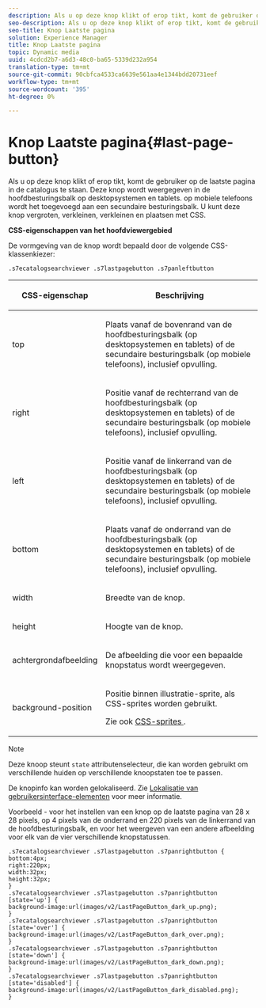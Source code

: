 ```yaml
---
description: Als u op deze knop klikt of erop tikt, komt de gebruiker op de laatste pagina in de catalogus te staan. Deze knop wordt weergegeven in de hoofdbesturingsbalk op desktopsystemen en tablets. op mobiele telefoons wordt het toegevoegd aan een secundaire besturingsbalk. U kunt deze knop vergroten, verkleinen, verkleinen en plaatsen met CSS.
seo-description: Als u op deze knop klikt of erop tikt, komt de gebruiker op de laatste pagina in de catalogus te staan. Deze knop wordt weergegeven in de hoofdbesturingsbalk op desktopsystemen en tablets. op mobiele telefoons wordt het toegevoegd aan een secundaire besturingsbalk. U kunt deze knop vergroten, verkleinen, verkleinen en plaatsen met CSS.
seo-title: Knop Laatste pagina
solution: Experience Manager
title: Knop Laatste pagina
topic: Dynamic media
uuid: 4cdcd2b7-a6d3-48c0-ba65-5339d232a954
translation-type: tm+mt
source-git-commit: 90cbfca4533ca6639e561aa4e1344bdd20731eef
workflow-type: tm+mt
source-wordcount: '395'
ht-degree: 0%

---
```



# Knop Laatste pagina{#last-page-button}

Als u op deze knop klikt of erop tikt, komt de gebruiker op de laatste pagina in de catalogus te staan. Deze knop wordt weergegeven in de hoofdbesturingsbalk op desktopsystemen en tablets. op mobiele telefoons wordt het toegevoegd aan een secundaire besturingsbalk. U kunt deze knop vergroten, verkleinen, verkleinen en plaatsen met CSS.

<!--<a id="section_6C008EE11212461FA744F2540D38C295"></a>-->

**CSS-eigenschappen van het hoofdviewergebied**

De vormgeving van de knop wordt bepaald door de volgende CSS-klassenkiezer:

`.s7ecatalogsearchviewer .s7lastpagebutton .s7panleftbutton`

<table id="table_94EE3F5BBE4547C0B4943471CEE7EDE4"> 
 <thead> 
  <tr> 
   <th colname="col1" class="entry"> <p> CSS-eigenschap </p> </th> 
   <th colname="col2" class="entry"> <p>Beschrijving </p> </th> 
  </tr> 
 </thead>
 <tbody> 
  <tr> 
   <td colname="col1"> <p> <span class="codeph"> top  </span> </p> </td> 
   <td colname="col2"> <p>Plaats vanaf de bovenrand van de hoofdbesturingsbalk (op desktopsystemen en tablets) of de secundaire besturingsbalk (op mobiele telefoons), inclusief opvulling. </p> </td> 
  </tr> 
  <tr> 
   <td colname="col1"> <p> <span class="codeph"> right  </span> </p> </td> 
   <td colname="col2"> <p>Positie vanaf de rechterrand van de hoofdbesturingsbalk (op desktopsystemen en tablets) of de secundaire besturingsbalk (op mobiele telefoons), inclusief opvulling. </p> </td> 
  </tr> 
  <tr> 
   <td colname="col1"> <p> <span class="codeph"> left  </span> </p> </td> 
   <td colname="col2"> <p>Positie vanaf de linkerrand van de hoofdbesturingsbalk (op desktopsystemen en tablets) of de secundaire besturingsbalk (op mobiele telefoons), inclusief opvulling. </p> </td> 
  </tr> 
  <tr> 
   <td colname="col1"> <p> <span class="codeph"> bottom  </span> </p> </td> 
   <td colname="col2"> <p>Plaats vanaf de onderrand van de hoofdbesturingsbalk (op desktopsystemen en tablets) of de secundaire besturingsbalk (op mobiele telefoons), inclusief opvulling. </p> </td> 
  </tr> 
  <tr> 
   <td colname="col1"> <p> <span class="codeph"> width </span> </p> </td> 
   <td colname="col2"> <p>Breedte van de knop. </p> </td> 
  </tr> 
  <tr> 
   <td colname="col1"> <p> <span class="codeph"> height  </span> </p> </td> 
   <td colname="col2"> <p>Hoogte van de knop. </p> </td> 
  </tr> 
  <tr> 
   <td colname="col1"> <p> <span class="codeph"> achtergrondafbeelding  </span> </p> </td> 
   <td colname="col2"> <p>De afbeelding die voor een bepaalde knopstatus wordt weergegeven. </p> </td> 
  </tr> 
  <tr> 
   <td colname="col1"> <p> <span class="codeph"> background-position  </span> </p> </td> 
   <td colname="col2"> <p> Positie binnen illustratie-sprite, als CSS-sprites worden gebruikt. </p> <p>Zie ook <a href="../../../c-html5-s7-aem-asset-viewers/c-html5-ecatsearch-viewer-about/c-html5-ecatsearch-viewer-customizingviewer/c-html5-ecatsearch-viewer-customizingviewer.md#section-9d570f95eb2443aca74c1b02f6e89aff" format="dita" scope="local"> CSS-sprites </a>. </p> </td> 
  </tr> 
 </tbody> 
</table>

>[!NOTE]
>
>Deze knoop steunt `state` attributenselecteur, die kan worden gebruikt om verschillende huiden op verschillende knoopstaten toe te passen.

De knopinfo kan worden gelokaliseerd. Zie [Lokalisatie van gebruikersinterface-elementen](../../../c-html5-s7-aem-asset-viewers/c-html5-ecatsearch-viewer-about/c-html5-ecatsearch-viewer-localization.md#concept-cbfc39344c494eb7b9f6a272cff0cc74) voor meer informatie.

Voorbeeld - voor het instellen van een knop op de laatste pagina van 28 x 28 pixels, op 4 pixels van de onderrand en 220 pixels van de linkerrand van de hoofdbesturingsbalk, en voor het weergeven van een andere afbeelding voor elk van de vier verschillende knopstatussen.

```
.s7ecatalogsearchviewer .s7lastpagebutton .s7panrightbutton { 
bottom:4px; 
right:220px; 
width:32px; 
height:32px; 
} 
.s7ecatalogsearchviewer .s7lastpagebutton .s7panrightbutton [state='up'] { 
background-image:url(images/v2/LastPageButton_dark_up.png); 
} 
.s7ecatalogsearchviewer .s7lastpagebutton .s7panrightbutton [state='over'] {  
background-image:url(images/v2/LastPageButton_dark_over.png); 
} 
.s7ecatalogsearchviewer .s7lastpagebutton .s7panrightbutton [state='down'] {  
background-image:url(images/v2/LastPageButton_dark_down.png); 
} 
.s7ecatalogsearchviewer .s7lastpagebutton .s7panrightbutton [state='disabled'] { 
background-image:url(images/v2/LastPageButton_dark_disabled.png); 
}
```

